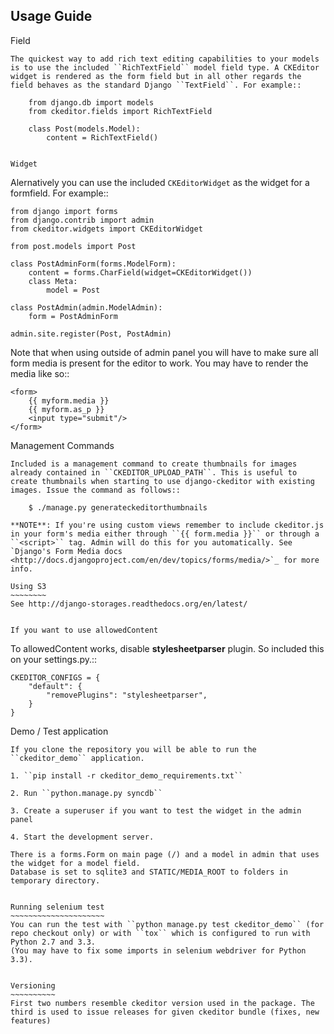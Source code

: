 Usage Guide
-----------

Field
~~~~~
The quickest way to add rich text editing capabilities to your models is to use the included ``RichTextField`` model field type. A CKEditor widget is rendered as the form field but in all other regards the field behaves as the standard Django ``TextField``. For example::

    from django.db import models
    from ckeditor.fields import RichTextField

    class Post(models.Model):
        content = RichTextField()


Widget
~~~~~~
Alernatively you can use the included ``CKEditorWidget`` as the widget for a formfield. For example::

    from django import forms
    from django.contrib import admin
    from ckeditor.widgets import CKEditorWidget

    from post.models import Post

    class PostAdminForm(forms.ModelForm):
        content = forms.CharField(widget=CKEditorWidget())
        class Meta:
            model = Post

    class PostAdmin(admin.ModelAdmin):
        form = PostAdminForm

    admin.site.register(Post, PostAdmin)


Note that when using outside of admin panel you will have to make sure all form media is present for the editor to work. You may have to render the media like so::

    <form>
        {{ myform.media }}
        {{ myform.as_p }}
        <input type="submit"/>
    </form>



Management Commands
~~~~~~~~~~~~~~~~~~~
Included is a management command to create thumbnails for images already contained in ``CKEDITOR_UPLOAD_PATH``. This is useful to create thumbnails when starting to use django-ckeditor with existing images. Issue the command as follows::

    $ ./manage.py generateckeditorthumbnails

**NOTE**: If you're using custom views remember to include ckeditor.js in your form's media either through ``{{ form.media }}`` or through a ``<script>`` tag. Admin will do this for you automatically. See `Django's Form Media docs <http://docs.djangoproject.com/en/dev/topics/forms/media/>`_ for more info.

Using S3
~~~~~~~~
See http://django-storages.readthedocs.org/en/latest/


If you want to use allowedContent
~~~~~~~~~~~~~~~~~~~~~~~~~~~~~~~~~
To allowedContent works, disable **stylesheetparser** plugin.
So included this on your settings.py.::

    CKEDITOR_CONFIGS = {
        "default": {
            "removePlugins": "stylesheetparser",
        }
    }


Demo / Test application
~~~~~~~~~~~~~~~~~~~~~~~
If you clone the repository you will be able to run the ``ckeditor_demo`` application.

1. ``pip install -r ckeditor_demo_requirements.txt``

2. Run ``python.manage.py syncdb``

3. Create a superuser if you want to test the widget in the admin panel

4. Start the development server.

There is a forms.Form on main page (/) and a model in admin that uses the widget for a model field.
Database is set to sqlite3 and STATIC/MEDIA_ROOT to folders in temporary directory.


Running selenium test
~~~~~~~~~~~~~~~~~~~~~
You can run the test with ``python manage.py test ckeditor_demo`` (for repo checkout only) or with ``tox`` which is configured to run with Python 2.7 and 3.3.
(You may have to fix some imports in selenium webdriver for Python 3.3).


Versioning
~~~~~~~~~~
First two numbers resemble ckeditor version used in the package. The third is used to issue releases for given ckeditor bundle (fixes, new features)
